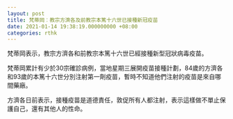 ```yaml
---
layout: post
title: 梵蒂岡︰教宗方濟各及前教宗本篤十六世已接種新冠疫苗
date: 2021-01-14 19:38:19.000000000 +08:00
categories: rthk
---
```


梵蒂岡表示，教宗方濟各和前教宗本篤十六世已經接種新型冠狀病毒疫苗。

梵蒂岡累計有少於30宗確診病例，當地星期三展開疫苗接種計劃，84歲的方濟各和93歲的本篤十六世分別注射第一劑疫苗，暫時不知道他們注射的疫苗是來自哪間藥廠。

方濟各日前表示，接種疫苗是道德責任，敦促所有人都注射，表示這樣做不單止保護自己，還有其他人的性命。
